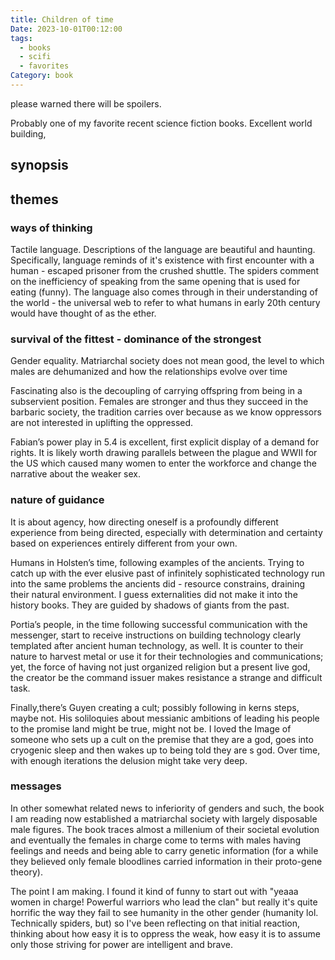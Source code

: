 ```yaml
---
title: Children of time
Date: 2023-10-01T00:12:00
tags:
  - books
  - scifi
  - favorites
Category: book
---
```

please warned there will be spoilers.

Probably one of my favorite recent science fiction books. Excellent world building, 
## synopsis

## themes 

### ways of thinking
Tactile language. Descriptions of the language are beautiful and haunting. Specifically, language reminds of it's existence with first encounter with a human - escaped prisoner from the crushed shuttle. The spiders comment on the inefficiency of speaking from the same opening that is used for eating (funny). The language also comes through in their understanding of the world - the universal web to refer to what humans in early 20th century would have thought of as the ether. 

### survival of the fittest - dominance of the strongest 

Gender equality. Matriarchal society does not mean good, the level to which males are dehumanized and how the relationships evolve over time 

Fascinating also is the decoupling of carrying offspring from being in a subservient position. Females are stronger and thus they succeed in the barbaric society, the tradition carries over because as we know oppressors are not interested in uplifting the oppressed.

Fabian’s power play in 5.4 is excellent, first explicit display of a demand for rights. It is likely worth drawing parallels between the plague and WWII for the US which caused many women to enter the workforce and change the narrative about the weaker sex.

### nature of guidance 

It is about agency, how directing oneself is a profoundly different experience from being directed, especially with determination and certainty based on experiences entirely different from your own.

Humans in Holsten’s time, following examples of the ancients. Trying to catch up with the ever elusive past of infinitely sophisticated technology run into the same problems the ancients did - resource constrains, draining their natural environment. I guess externalities did not make it into the history books. They are guided by shadows of giants from the past.

Portia’s people, in the time following successful communication with the messenger, start to receive instructions on building technology clearly templated after ancient human technology, as well. It is counter to their nature to harvest metal or use it for their technologies and communications; yet, the force of having not just organized religion but a present live god, the creator be the command issuer makes resistance a strange and difficult task.

Finally,there’s Guyen creating a cult; possibly following in kerns steps, maybe not. His soliloquies about messianic ambitions of leading his people to the promise land might be true, might not be. I loved the Image of someone who sets up a cult on the premise that they are a god, goes into cryogenic sleep and then wakes up to being told they are s god. Over time, with enough iterations the delusion might take very deep. 

### messages 
In other somewhat related news to inferiority of genders and such, the book I am reading now established a matriarchal society with largely disposable male figures. The book traces almost a millenium of their societal evolution and eventually the females in charge come to terms with males having feelings and needs and being able to carry genetic information (for a while they believed only female bloodlines carried information in their proto-gene theory). 

The point I am making. I found it kind of funny to start out with "yeaaa women in charge! Powerful warriors who lead the clan" but really it's quite horrific the way they fail to see humanity in the other gender (humanity lol. Technically spiders, but) so I've been reflecting on that initial reaction, thinking about how easy it is to oppress the weak, how easy it is to assume only those striving for power are intelligent and brave. 